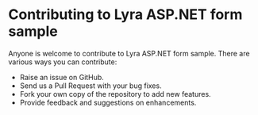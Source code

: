# Contributing to Lyra ASP.NET form sample

Anyone is welcome to contribute to Lyra ASP.NET form sample. There are various ways you can contribute:

- Raise an issue on GitHub.
- Send us a Pull Request with your bug fixes.
- Fork your own copy of the repository to add new features.
- Provide feedback and suggestions on enhancements.
